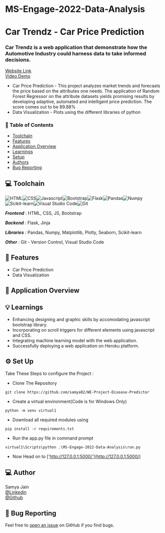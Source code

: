 # MS-Engage-2022-Data-Analysis

# Car Trendz - Car Price Prediction
### Car Trendz is a web application that demonstrate how the Automotive Industry could harness data to take informed decisions.
[Website Link](https://ms-engage-2022-data-analysis.herokuapp.com/)<br>
[Video Demo](https://www.youtube.com/watch?v=jvHa37Ww3Zo)
* Car Price Prediction - This project analyzes market trends and forecasts the price based on the attributes one needs. The application of Random Forest Regressor on the attribute datasets yields promising results by developing adaptive, automated and intelligent price prediction. The score comes out to be 89.88%
* Data Visualization - Plots using the different libraries of python

### 📌 Table of Contents
* [Toolchain](#toolchain)
* [Features](#features)
* [Application Overview](#overview)
* [Learnings](#learning)
* [Setup](#setup)
* [Authors](#authors)
* [Bug Reporting](#bug)


<a id="toolchain"></a>
## 💻 Toolchain

<img alt="HTML" src="https://img.shields.io/badge/html5-%23E34F26.svg?style=for-the-badge&logo=html5&logoColor=white"/><img alt="CSS" src="https://img.shields.io/badge/css3-%231572B6.svg?style=for-the-badge&logo=css3&logoColor=white"/><img alt="Javascript" src="https://img.shields.io/badge/javascript-%23323330.svg?style=for-the-badge&logo=javascript&logoColor=%23F7DF1E"/><img alt="Bootstrap" src="https://img.shields.io/badge/bootstrap-%23563D7C.svg?style=for-the-badge&logo=bootstrap&logoColor=white"/><img alt="Flask" src="https://img.shields.io/badge/flask-%23000.svg?style=for-the-badge&logo=flask&logoColor=white"/><img alt="Pandas" src="https://img.shields.io/badge/pandas-%23150458.svg?style=for-the-badge&logo=pandas&logoColor=white" /><img alt="Numpy" src="https://img.shields.io/badge/numpy-%23013243.svg?style=for-the-badge&logo=numpy&logoColor=white" /><img alt="Scikit-learn" src="https://img.shields.io/badge/scikit--learn-%23F7931E.svg?style=for-the-badge&logo=scikit-learn&logoColor=white" /><img alt="Visual Studio Code" src="https://img.shields.io/badge/VisualStudioCode-0078d7.svg?style=for-the-badge&logo=visual-studio-code&logoColor=white"/><img alt="Git" src="https://img.shields.io/badge/git-%23F05033.svg?style=for-the-badge&logo=git&logoColor=white"/>

***Frontend*** : HTML, CSS, JS, Bootstrap

***Backend*** : Flask, Jinja

***Libraries*** : Pandas, Numpy, Matplotlib, Plotly, Seaborn, Scikit-learn

***Other*** : Git - Version Control, Visual Studio Code


<a id="features"></a>
## 🚀 Features
- Car Price Prediction
- Data Visualization

<a id="overview"></a>
## 📖 Application Overview
<!-- ### Home Page
![Website Image](flaskblog/static/img/main.png?raw=true "Title")
### About Page 
![Website Image](flaskblog/static/img/about.png?raw=true "Title")
### Manoeuvre Page 
![Website Image](flaskblog/static/img/prevention.png?raw=true "Title")
### Bulletin Page 
![Website Image](flaskblog/static/img/news.png?raw=true "Title")
<!-- ### Register Page 
![Website Image](flaskblog/static/img/register.png?raw=true "Title")
### Login Page
![Website Image](flaskblog/static/img/login.png?raw=true "Title") 
### Checkup Page 
![Website Image](flaskblog/static/img/checkup.png?raw=true "Title")
### Diagnosed Disease 
![Website Image](flaskblog/static/img/diagnosis.png?raw=true "Title")
### User Helpguide
![Website Image](flaskblog/static/img/guide.png?raw=true "Title")
### Terms and condition Page 
![Website Image](flaskblog/static/img/terms.png?raw=true "Title") 
### FAQ Page 
![Website Image](flaskblog/static/img/faq.png?raw=true "Title")
### Emergency Helpline Numbers
![Website Image](flaskblog/static/img/number.png?raw=true "Title") -->

<a id="learning"></a>
## 💡 Learnings
- Enhancing designing and graphic skills by accomodating javascript bootstrap library.
- Incorporating on scroll triggers for different elements using javascript and CSS.
- Integrating machine learning model with the web application.
- Successfully deploying a web application on Heroku platform.


<a id="setup"></a>
## ⚙️ Set Up

Take These Steps to configure the Project :

* Clone The Repository
```
git clone https://github.com/samya02/WE-Project-Disease-Predictor
```

* Create a virtual environment(Code is for Windows Only)
```
python -m venv virtual1
```

* Download all required modules using
```
pip install -r requirements.txt
```

*  Run the app.py file in command prompt 
```
virtual1\Scripts\python .\MS-Engage-2022-Data-Analysis\run.py
```
* Now Head on to ['http://127.0.0.1:5000/'](http://127.0.0.1:5000/)


<a id="authors"></a>
## 💻 Author

Samya Jain<br>
[@Linkedin](https://www.linkedin.com/in/samya-jain-a68443204)
<br>
[@Github](https://github.com/samya02)
<br>

<a id="bug"></a>
## 🐛 Bug Reporting
Feel free to [open an issue](https://github.com/samya02/WE-Project-Disease-Predictor/issues) on GitHub if you find bugs.
